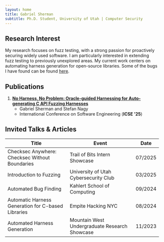 ```yaml
---
layout: home
title: Gabriel Sherman
subtitle: Ph.D. Student, University of Utah | Computer Security
---
```


<!-- <img src="me.jpg" alt="Gabriel Sherman" style="width:180px; border-radius:50%; margin-bottom:1em;"> -->

## Research Interest

My research focuses on fuzz testing, with a strong passion for proactively securing widely used software. I am particularly interested in extending fuzz testing to previously unexplored areas. My current work centers on automating harness generation for open-source libraries. Some of the bugs I have found can be found [here](https://futures.cs.utah.edu/bugs/?search=gabe+sherman).

## Publications

1. [**No Harness, No Problem: Oracle-guided Harnessing for Auto-generating C API Fuzzing Harnesses**](https://users.cs.utah.edu/~snagy/papers/25ICSE-b.pdf)
    - Gabriel Sherman and Stefan Nagy
    - International Conference on Software Engineering (**ICSE '25**)

## Invited Talks & Articles

<table>
  <thead>
    <tr>
      <th>Title</th>
      <th>Event</th>
      <th>Date</th>
    </tr>
  </thead>
  <tbody>
    <tr>
      <td>Checksec Anywhere: Checksec Without Boundaries</td>
      <td>Trail of Bits Intern Showcase</td>
      <td>07/2025</td>
    </tr>
    <tr>
      <td>Introduction to Fuzzing</td>
      <td>University of Utah Cybersecurity Club</td>
      <td>03/2025</td>
    </tr>
    <tr>
      <td>Automated Bug Finding</td>
      <td>Kahlert School of Computing</td>
      <td>09/2024</td>
    </tr>
    <tr>
      <td>Automatic Harness Generation for C-based Libraries</td>
      <td>Empite Hacking NYC</td>
      <td>08/2024</td>
    </tr>
    <tr>
      <td>Automated Harness Generation</td>
      <td>Mountain West Undergraduate Research Showcase</td>
      <td>11/2023</td>
    </tr>
  </tbody>
</table>

